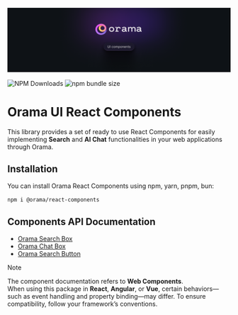 <p align="center">
  <img src="https://github.com/askorama/orama-ui-components/raw/main/misc/readme/orama-ui-components-readme-cover.png" />
</p>

![NPM Downloads](https://img.shields.io/npm/dm/%40orama%2Freact-components)
![npm bundle size](https://img.shields.io/bundlephobia/minzip/%40orama%2Freact-components?label=Bundle%20Size&link=https%3A%2F%2Fbundlephobia.com%2Fpackage%2F%40orama%2Freact-components%40latest)

# Orama UI React Components

This library provides a set of ready to use React Components for easily implementing **Search** and **AI Chat** functionalities in your web applications through Orama.

## Installation

You can install Orama React Components using npm, yarn, pnpm, bun:

```
npm i @orama/react-components
```

## Components API Documentation

- [Orama Search Box](../ui-stencil/src/components/orama-search-box/readme.md)
- [Orama Chat Box](../ui-stencil/src/components/orama-chat-box/readme.md)
- [Orama Search Button](../ui-stencil/src/components/orama-search-button/readme.md)

> [!NOTE]
> The component documentation refers to **Web Components**.  
> When using this package in **React**, **Angular**, or **Vue**, certain behaviors—such as event handling and property binding—may differ. To ensure compatibility, follow your framework’s conventions.
